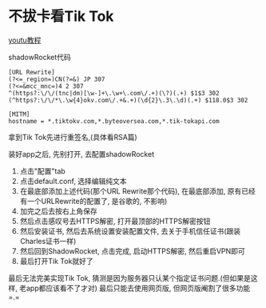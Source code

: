 # 不拔卡看Tik Tok

[youtu教程](https://www.youtube.com/watch?v=W55UO8eizgA)

shadowRocket代码
```
[URL Rewrite]
(?<=_region=)CN(?=&) JP 307
(?<=&mcc_mnc=)4 2 307
^(https?:\/\/(tnc|dm)[\w-]+\.\w+\.com\/.+)(\?)(.+) $1$3 302
(^https?:\/\/*\.\w{4}okv.com\/.+&.+)(\d{2}\.3\.\d)(.+) $118.0$3 302

[MITM]
hostname = *.tiktokv.com,*.byteoversea.com,*.tik-tokapi.com

```

拿到Tik Tok先进行重签名,(具体看RSA篇)

装好app之后, 先别打开, 去配置shadowRocket
1. 点击"配置"tab
2. 点击default.conf, 选择编辑纯文本
3. 在最底部添加上述代码(那个URL Rewrite那个代码), 在最底部添加, 原有已经有一个URLRewrite的配置了, 是谷歌的, 不影响)
4. 加完之后去按右上角保存
5. 然后点击感叹号去HTTPS解密, 打开最顶部的HTTPS解密按钮
6. 然后安装证书, 然后去系统设置安装配置文件, 去关于手机信任证书(跟装Charles证书一样)
7. 然后回到ShadowRocket, 点击完成, 启动HTTPS解密, 然后重启VPN即可
8. 最后打开Tik Tok就好了

最后无法完美实现Tik Tok, 猜测是因为服务器只认某个指定证书问题.(但如果是这样, 老app都应该看不了才对)
最后只能去使用网页版, 但网页版阉割了很多功能=.=


